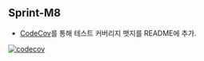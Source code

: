 ## Sprint-M8

- [CodeCov](https://app.codecov.io/)를 통해 테스트 커버리지 뱃지를 README에 추가.

[![codecov](https://codecov.io/gh/nine-j/3-sprint-mission/branch/main/graph/badge.svg)](https://codecov.io/gh/nine-j/3-sprint-mission)
